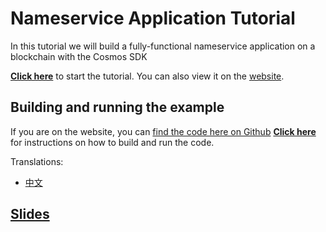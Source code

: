 # Nameservice Application Tutorial

In this tutorial we will build a fully-functional nameservice application on a blockchain with the Cosmos SDK

**[Click here](./tutorial/00-intro.md)** to start the tutorial. You can also view it on the [website](https://cosmos.network/tutorials).

## Building and running the example

If you are on the website, you can [find the code here on Github](https:://www.github.com/cosmos/sdk-tutorials)
**[Click here](./tutorial/21-build-run.md)** for instructions on how to build and run the code.

Translations:

- [中文](./README_cn.md)

## [Slides](https://docs.google.com/presentation/d/1aCMAdkVY-gfgnGNPTygwVk3o68czPQ_VYfvdMy9Ek5Q/edit?usp=sharing)
